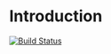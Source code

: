 # Introduction

[![Build Status](https://travis-ci.org/optivem/csharp-repository-entityframework.svg?branch=master)](https://travis-ci.org/optivem/csharp-repository-entityframework)